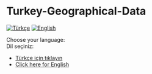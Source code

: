 # Turkey-Geographical-Data

[![Türkçe](https://img.shields.io/badge/lang-Türkçe-red.svg)](README.tr.md)
[![English](https://img.shields.io/badge/lang-English-blue.svg)](README.en.md)

Choose your language:  
Dil seçiniz:

- [Türkçe için tıklayın](README.tr.md)
- [Click here for English](README.en.md)
